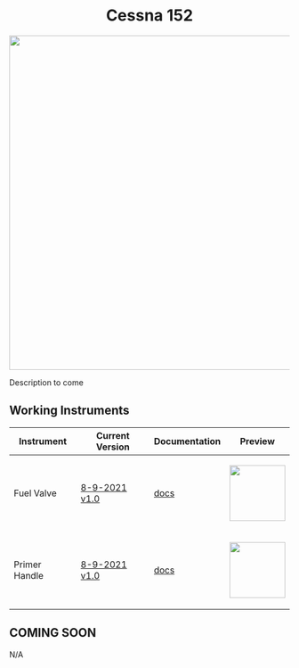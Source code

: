 <!-- PROJECT LOGO -->
<p align="center">
  <h1 align="center">Cessna 152</h1>
</p>
<p align="center"><img src="https://user-images.githubusercontent.com/75218511/133681131-782ddc70-b93a-4f0d-b85b-9b0684bd2002.png" width="600"/></p>
<p>Description to come</p>

<!-- TABLE OF CONTENTS 
<details open="open">
  <summary><h2 style="display: inline-block">Table of Contents</h2></summary>
  <ol>
    <li>
      <a href="#about-the-project">About The Project</a>
      <ul>
        <li><a href="#built-with">Built With</a></li>
      </ul>
    </li>
    <li>
      <a href="#getting-started">Getting Started</a>
      <ul>
        <li><a href="#prerequisites">Prerequisites</a></li>
        <li><a href="#installation">Installation</a></li>
      </ul>
    </li>
    <li><a href="#usage">Usage</a></li>
    <li><a href="#roadmap">Roadmap</a></li>
    <li><a href="#contributing">Contributing</a></li>

  </ol>
</details>

-->

<!-- ABOUT THE PROJECT -->
## Working Instruments

Instrument | Current Version | Documentation | Preview
-------------|-----------------|--------------|--------------
Fuel Valve | [8-9-2021 v1.0](https://github.com/Simstrumentation/Air-Manager/blob/main/Instruments/Cessna_152/Cessna_152-Fuel%20Valve/Cessna_152-Fuel%20Valve.siff) | [docs](https://github.com/Simstrumentation/Air-Manager/tree/main/Instruments/Cessna_152/Cessna_152-Fuel%20Valve) | <p align="center"><img src="https://github.com/Simstrumentation/Air-Manager/blob/main/Instruments/Cessna_152/Cessna_152-Fuel%20Valve/c869bf68-8bd0-4fc4-26f5-712f71de0580/preview.png?raw=true" width="100"> </p>
Primer Handle | [8-9-2021 v1.0](https://github.com/Simstrumentation/Air-Manager/blob/main/Instruments/Cessna_152/Cessna_152-Primer%20Handle/Cessna_152-Primer%20Handle.siff) | [docs](https://github.com/Simstrumentation/Air-Manager/tree/main/Instruments/Cessna_152/Cessna_152-Primer%20Handle) | <p align="center"><img src="https://github.com/Simstrumentation/Air-Manager/blob/main/Instruments/Cessna_152/Cessna_152-Primer%20Handle/121e8b34-522a-4d62-bf79-593803671e97/preview.png?raw=true" width="100"> </p>

## COMING SOON
N/A
<!-- ROADMAP -->

